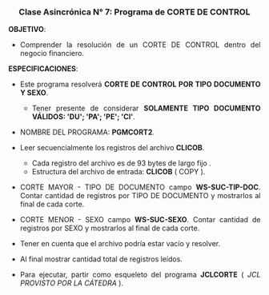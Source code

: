 <div style="text-align:center">

<h3>Clase Asincrónica N° 7:  Programa de CORTE DE CONTROL </h3>

</div>

<div style="text-align:justify">

<strong>OBJETIVO</strong>: 
* Comprender la resolución de un CORTE DE CONTROL dentro del negocio financiero.   

<strong>ESPECIFICACIONES</strong>:
* Este programa resolverá  <strong>CORTE DE CONTROL POR TIPO DOCUMENTO Y SEXO</strong>.
    * Tener presente de considerar <strong>SOLAMENTE TIPO DOCUMENTO VÁLIDOS: 'DU'; 'PA'; 'PE'; 'CI'</strong>. 
* NOMBRE DEL PROGRAMA: <strong>PGMCORT2</strong>.
* Leer secuencialmente los registros del archivo <strong>CLICOB</strong>.
    * Cada registro del archivo es de 93 bytes de largo fijo .
    * Estructura del archivo de entrada: <strong>CLICOB</strong> ( COPY ). 

* CORTE MAYOR - TIPO DE DOCUMENTO campo <strong>WS-SUC-TIP-DOC</strong>. Contar cantidad de registros por TIPO DE DOCUMENTO  y mostrarlos al final de cada corte.

*  CORTE MENOR - SEXO campo <strong>WS-SUC-SEXO</strong>. Contar cantidad de registros por SEXO  y mostrarlos al final de cada corte.

* Tener en cuenta que el archivo podría estar vacío y resolver.

* Al final mostrar cantidad total de registros leídos.

* Para ejecutar, partir como esqueleto del programa <strong>JCLCORTE</strong> ( <em>JCL PROVISTO POR LA CÁTEDRA</em> ).

</div>